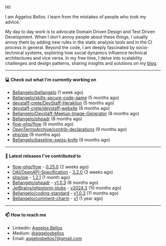 Hi!

I am Aggelos Bellos. I learn from the mistakes of people who took my advice.

My day to day work is to advocate Domain Driven Design and Test Driven Development. When I don't annoy people about these things, I usually annoy them by adding new rules in the static analysis tools and in the CI process in general.
Beyond the code, I am deeply fascinated by socio-technical systems, exploring how social dynamics influence technical architectures and vice versa.
In my free time, I delve into scalability challenges and design patterns, sharing insights and solutions on my [blog](https://medium.com/@aggelosbellos).

---

#### 💻 Check out what I'm currently working on

- [Bellangelo/bellangelo](https://github.com/Bellangelo/bellangelo) (1 week ago)
- [Bellangelo/skills-secure-code-game](https://github.com/Bellangelo/skills-secure-code-game) (5 months ago)
- [devstaff-crete/DevStaff-Heraklion](https://github.com/devstaff-crete/DevStaff-Heraklion) (5 months ago)
- [devstaff-crete/devstaff-website](https://github.com/devstaff-crete/devstaff-website) (8 months ago)
- [Bellangelo/Devstaff-Meetup-Image-Generator](https://github.com/Bellangelo/Devstaff-Meetup-Image-Generator) (8 months ago)
- [Bellangelo/phpadr](https://github.com/Bellangelo/phpadr) (8 months ago)
- [flow-php/flow](https://github.com/flow-php/flow) (9 months ago)
- [OpenTermsArchive/contrib-declarations](https://github.com/OpenTermsArchive/contrib-declarations) (9 months ago)
- [php/pie](https://github.com/php/pie) (9 months ago)
- [Bellangelo/baseline-swiss-knife](https://github.com/Bellangelo/baseline-swiss-knife) (9 months ago)

---

#### 🔭 Latest releases I've contributed to

- [flow-php/flow](https://github.com/flow-php/flow) - [0.25.0](https://github.com/flow-php/flow/releases/tag/0.25.0) (2 weeks ago)
- [OAI/OpenAPI-Specification](https://github.com/OAI/OpenAPI-Specification) - [3.2.0](https://github.com/OAI/OpenAPI-Specification/releases/tag/3.2.0) (3 weeks ago)
- [php/pie](https://github.com/php/pie) - [1.2.1](https://github.com/php/pie/releases/tag/1.2.1) (1 month ago)
- [Bellangelo/phpadr](https://github.com/Bellangelo/phpadr) - [v1.0.3](https://github.com/Bellangelo/phpadr/releases/tag/v1.0.3) (8 months ago)
- [JetBrains/phpstorm-stubs](https://github.com/JetBrains/phpstorm-stubs) - [v2024.3](https://github.com/JetBrains/phpstorm-stubs/releases/tag/v2024.3) (10 months ago)
- [Bellangelo/coding-standard](https://github.com/Bellangelo/coding-standard) - [v1.0.3](https://github.com/Bellangelo/coding-standard/releases/tag/v1.0.3) (11 months ago)
- [Bellangelo/comment-charm](https://github.com/Bellangelo/comment-charm) - [v1](https://github.com/Bellangelo/comment-charm/releases/tag/v1) (1 year ago)

---

#### 📫 How to reach me

- Linkedin: [Aggelos Bellos](https://www.linkedin.com/in/aggelos-bellos/)
- Medium: [@aggelosbellos](https://medium.com/@aggelosbellos)
- Email: [aggelosbellos7@gmail.com](mailto:aggelosbellos7@gmail.com)
